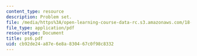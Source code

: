 ```yaml
---
content_type: resource
description: Problem set.
file: /media/https%3A/open-learning-course-data-rc.s3.amazonaws.com/18-435j-quantum-computation-fall-2003/cb92de24a87e6e8a830467c0f98c8332_ps6.pdf
file_type: application/pdf
resourcetype: Document
title: ps6.pdf
uid: cb92de24-a87e-6e8a-8304-67c0f98c8332
---
```

